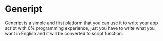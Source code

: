 # Geneript
Geneript is a simple and first platform that you can use it to write your app script with 0% programming experience, just you have to write what you want in English and it will be converted to script function.
